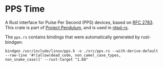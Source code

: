# PPS Time
A Rust interface for Pulse Per Second (PPS) devices, based on [RFC 2783](https://datatracker.ietf.org/doc/html/rfc2783). This crate is part of [Project Pendulum](https://github.com/pendulum-project), and is used in [ntpd-rs](https://github.com/pendulum-project/ntpd-rs).

The `pps.rs` contains bindings that were automatically generated by rust-bindgen:
```
bindgen /usr/include/linux/pps.h -o ./src/pps.rs --with-derive-default --raw-line '#![allow(dead_code, non_camel_case_types, non_snake_case)]' --rust-target "1.68"
```
